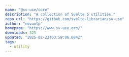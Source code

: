 ```yaml
---
name: "@sv-use/core"
description: "A collection of Svelte 5 utilities."
repo_url: "https://github.com/svelte-librarian/sv-use"
author: "novaotp"
homepage: "https://www.sv-use.org/"
downloads: 325
updated: "2025-02-23T03:59:06.684Z"
tags: 
  - utility
---
```

